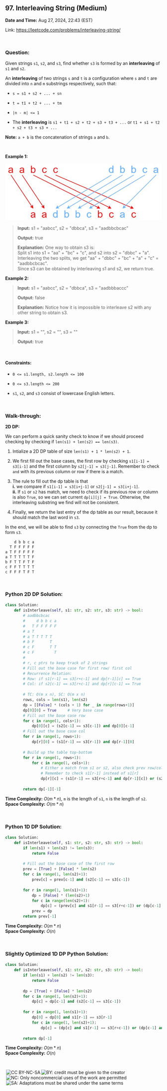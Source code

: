 ## 97. Interleaving String (Medium)
**Date and Time:** Aug 27, 2024, 22:43 (EST)

Link: https://leetcode.com/problems/interleaving-string/

<br>

### Question:
Given strings `s1`, `s2`, and `s3`, find whether `s3` is formed by an **interleaving** of `s1` and `s2`.

An **interleaving** of two strings `s` and `t` is a configuration where `s` and `t` are divided into `n` and `m` 
substrings respectively, such that:

* `s = s1 + s2 + ... + sn`

* `t = t1 + t2 + ... + tm`

* `|n - m| <= 1`

* The **interleaving** is `s1 + t1 + s2 + t2 + s3 + t3 + ...` or `t1 + s1 + t2 + s2 + t3 + s3 + ...`

**Note:** `a + b` is the concatenation of strings `a` and `b`.

<br>

**Example 1:**

<img src="../images/97.jpg" width=600>

> **Input:** s1 = "aabcc", s2 = "dbbca", s3 = "aadbbcbcac"
> 
> **Output:** true
>
> **Explanation:** One way to obtain s3 is: <br>
> Split s1 into s1 = "aa" + "bc" + "c", and s2 into s2 = "dbbc" + "a".
> Interleaving the two splits, we get "aa" + "dbbc" + "bc" + "a" + "c" = "aadbbcbcac". <br>
> Since s3 can be obtained by interleaving s1 and s2, we return true.

**Example 2:**
> **Input:** s1 = "aabcc", s2 = "dbbca", s3 = "aadbbbaccc"
> 
> **Output:** false
>
> **Explanation:** Notice how it is impossible to interleave s2 with any other string to obtain s3.

**Example 3:**
> **Input:** s1 = "", s2 = "", s3 = ""
> 
> **Output:** true

<br>

#### Constraints:
* `0 <= s1.length, s2.length <= 100`

* `0 <= s3.length <= 200`

* `s1`, `s2`, and `s3` consist of lowercase English letters.

<br>

### Walk-through: 
**2D DP:**

We can perform a quick sanity check to know if we should proceed checking by checking if `len(s1) + len(s2) == len(s3)`.

1. Intialize a 2D DP table of size `len(s1) + 1 * len(s2) + 1`.

2. We first fill out the base cases, the first row by checking `s1[i-1] = s3[i-1]` and the first column by `s2[j-1] = s3[j-1]`. Remember to check `and` with its previous column or row if there is a match.

3. The rule to fill out the dp table is that <br> 
**i.** we compare if `s1[i-1] = s3[i+j-1]` or `s2[j-1] = s3[i+j-1]`. <br>
**ii.** If `s1` or `s2` has match, we need to check if its previous row or column is also `True`, so we can set current `dp[i][j] = True`. Otherwise, the interleaving substring we find will not be consistent.

4. Finally, we return the last entry of the dp table as our result, because it should match the last word in `s3`.

In the end, we will be able to find `s3` by connecting the `True` from the dp to form `s3`.

```
    d b b c a
  T F F F F F
a T F F F F F
a T T T T T F
b F T T F T F
c F F T T T T
c F F F T F T
```

<br>

### Python 2D DP Solution:
```python
class Solution:
    def isInterleave(self, s1: str, s2: str, s3: str) -> bool:
        # aadbbcbcac
        #     d b b c a
        #   T F F F F F
        # a T
        # a T T T T T
        # b F       T
        # c F       T T
        # c F         T
        # 
        # r, c ptrs to keep track of 2 strings
        # Fill out the base case for first row/ first col
        # Recurrence Relation: 
        # Row: if s1[r-1] == s3[r+c-1] and dp[r-1][c] == True
        # Col: if s2[c-1] == s3[r+c-1] and dp[r][c-1] == True
        
        # TC: O(m x n), SC: O(m x n)
        rows, cols = len(s1), len(s2)
        dp = [[False] * (cols + 1) for _ in range(rows+1)]
        dp[0][0] = True     # Very base case
        # Fill out the base case row
        for c in range(1, cols+1):
            dp[0][c] = (s2[c-1] == s3[c-1]) and dp[0][c-1]
        # Fill out the base case col
        for r in range(1, rows+1):
            dp[r][0] = (s1[r-1] == s3[r-1]) and dp[r-1][0]

        # Build up the table top-bottom
        for r in range(1, rows+1):
            for c in range(1, cols+1):
                # Either a match from s1 or s2, also check prev row/col
                # Remember to check s1[r-1] instead of s1[r]
                dp[r][c] = (s1[r-1] == s3[r+c-1] and dp[r-1][c]) or (s2[c-1] == s3[r+c-1] and dp[r][c-1])
        
        return dp[-1][-1]
```
**Time Complexity:** $O(m * n)$, `m` is the length of `s1`, `n` is the length of `s2`. <br>
**Space Complexity:** $O(m * n)$

<br>

### Python 1D DP Solution:
```python
class Solution:
    def isInterleave(self, s1: str, s2: str, s3: str) -> bool:
        if len(s1) + len(s2) != len(s3):
            return False

        # Fill out the base case of the first row
        prev = [True] + [False] * len(s2)
        for c in range(1, len(s2)+1):
            prev[c] = prev[c-1] and (s2[c-1] == s3[c-1])
        
        for r in range(1, len(s1)+1):
            dp = [False] * (len(s2)+1)
            for c in range(len(s2)+1):
                dp[c] = (prev[c] and s1[r-1] == s3[r+c-1]) or (dp[c-1] and s2[c-1] == s3[r+c-1])
            prev = dp
        return prev[-1]
```
**Time Complexity:** $O(m * n)$ <br>
**Space Complexity:** $O(n)$

<br>

### Slightly Optimized 1D DP Python Solution:
```python
class Solution:
    def isInterleave(self, s1: str, s2: str, s3: str) -> bool:
        if len(s1) + len(s2) != len(s3):
            return False

        dp = [True] + [False] * len(s2)
        for c in range(1, len(s2)+1):
            dp[c] = dp[c-1] and (s2[c-1] == s3[c-1])
        
        for r in range(1, len(s1)+1):
            dp[0] = dp[0] and s1[r-1] == s3[r-1]
            for c in range(1, len(s2)+1):
                dp[c] = (dp[c] and s1[r-1] == s3[r+c-1]) or (dp[c-1] and s2[c-1] == s3[r+c-1])

        return dp[-1]
```
**Time Complexity:** $O(m * n)$ <br>
**Space Complexity:** $O(n)$

<br>

<img style="height:22px!important;margin-left:3px;vertical-align:text-bottom;" src="https://mirrors.creativecommons.org/presskit/icons/cc.svg?ref=chooser-v1" alt="CC BY-NC-SA" title="CC BY-NC-SA"><img style="height:22px!important;margin-left:3px;vertical-align:text-bottom;" src="https://mirrors.creativecommons.org/presskit/icons/by.svg?ref=chooser-v1" alt="BY: credit must be given to the creator" title="BY: credit must be given to the creator"><img style="height:22px!important;margin-left:3px;vertical-align:text-bottom;" src="https://mirrors.creativecommons.org/presskit/icons/nc.svg?ref=chooser-v1" alt="NC: Only noncommercial uses of the work are permitted" title="NC: Only noncommercial uses of the work are permitted"><img style="height:22px!important;margin-left:3px;vertical-align:text-bottom;" src="https://mirrors.creativecommons.org/presskit/icons/sa.svg?ref=chooser-v1" alt="SA: Adaptations must be shared under the same terms" title="SA: Adaptations must be shared under the same terms">